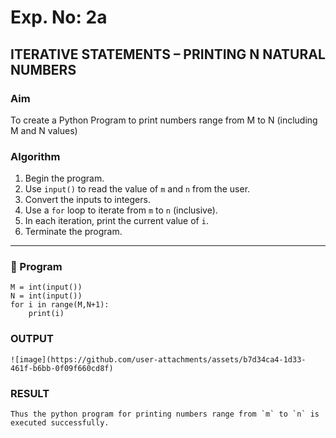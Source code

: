 # Exp. No: 2a  
## ITERATIVE STATEMENTS – PRINTING N NATURAL NUMBERS

###  Aim
To create a Python Program to print numbers  range from M to N (including M and N values)


###  Algorithm

1. Begin the program.
2. Use `input()` to read the value of `m` and  `n` from the user.
3. Convert the inputs to integers.
4. Use a `for` loop to iterate from `m` to `n` (inclusive).
5. In each iteration, print the current value of `i`.
6. Terminate the program.

---

### 🧾 Program

```
M = int(input())
N = int(input())
for i in range(M,N+1):
    print(i)

```
### OUTPUT
```
![image](https://github.com/user-attachments/assets/b7d34ca4-1d33-461f-b6bb-0f09f660cd8f)

```
### RESULT
```
Thus the python program for printing numbers range from `m` to `n` is executed successfully.
```

